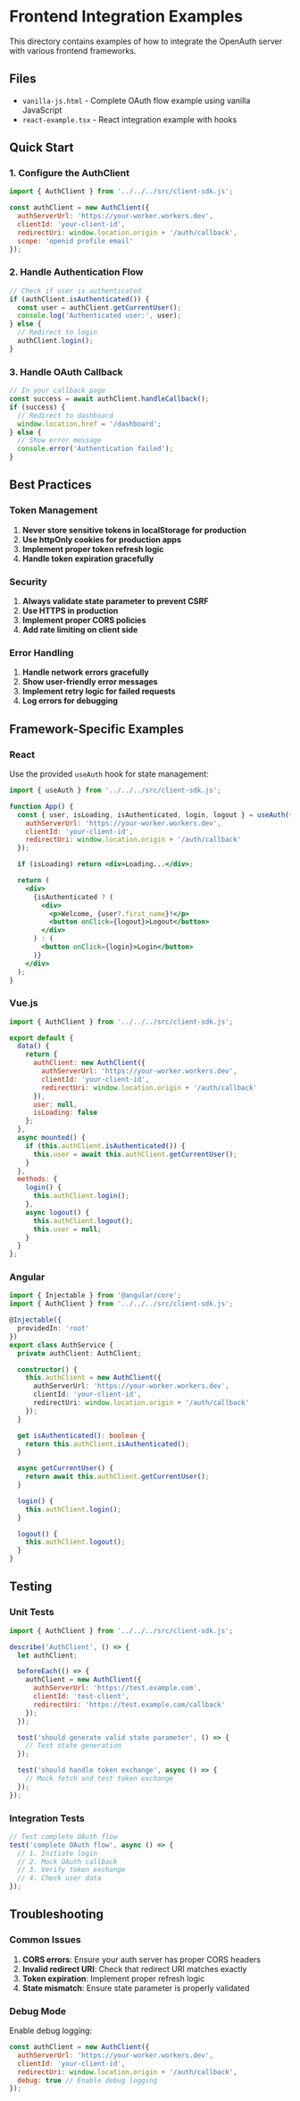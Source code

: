 # Frontend Integration Examples

This directory contains examples of how to integrate the OpenAuth server with various frontend frameworks.

## Files

- `vanilla-js.html` - Complete OAuth flow example using vanilla JavaScript
- `react-example.tsx` - React integration example with hooks

## Quick Start

### 1. Configure the AuthClient

```javascript
import { AuthClient } from '../../../src/client-sdk.js';

const authClient = new AuthClient({
  authServerUrl: 'https://your-worker.workers.dev',
  clientId: 'your-client-id',
  redirectUri: window.location.origin + '/auth/callback',
  scope: 'openid profile email'
});
```

### 2. Handle Authentication Flow

```javascript
// Check if user is authenticated
if (authClient.isAuthenticated()) {
  const user = authClient.getCurrentUser();
  console.log('Authenticated user:', user);
} else {
  // Redirect to login
  authClient.login();
}
```

### 3. Handle OAuth Callback

```javascript
// In your callback page
const success = await authClient.handleCallback();
if (success) {
  // Redirect to dashboard
  window.location.href = '/dashboard';
} else {
  // Show error message
  console.error('Authentication failed');
}
```

## Best Practices

### Token Management

1. **Never store sensitive tokens in localStorage for production**
2. **Use httpOnly cookies for production apps**
3. **Implement proper token refresh logic**
4. **Handle token expiration gracefully**

### Security

1. **Always validate state parameter to prevent CSRF**
2. **Use HTTPS in production**
3. **Implement proper CORS policies**
4. **Add rate limiting on client side**

### Error Handling

1. **Handle network errors gracefully**
2. **Show user-friendly error messages**
3. **Implement retry logic for failed requests**
4. **Log errors for debugging**

## Framework-Specific Examples

### React

Use the provided `useAuth` hook for state management:

```jsx
import { useAuth } from '../../../src/client-sdk.js';

function App() {
  const { user, isLoading, isAuthenticated, login, logout } = useAuth({
    authServerUrl: 'https://your-worker.workers.dev',
    clientId: 'your-client-id',
    redirectUri: window.location.origin + '/auth/callback'
  });

  if (isLoading) return <div>Loading...</div>;

  return (
    <div>
      {isAuthenticated ? (
        <div>
          <p>Welcome, {user?.first_name}!</p>
          <button onClick={logout}>Logout</button>
        </div>
      ) : (
        <button onClick={login}>Login</button>
      )}
    </div>
  );
}
```

### Vue.js

```javascript
import { AuthClient } from '../../../src/client-sdk.js';

export default {
  data() {
    return {
      authClient: new AuthClient({
        authServerUrl: 'https://your-worker.workers.dev',
        clientId: 'your-client-id',
        redirectUri: window.location.origin + '/auth/callback'
      }),
      user: null,
      isLoading: false
    };
  },
  async mounted() {
    if (this.authClient.isAuthenticated()) {
      this.user = await this.authClient.getCurrentUser();
    }
  },
  methods: {
    login() {
      this.authClient.login();
    },
    async logout() {
      this.authClient.logout();
      this.user = null;
    }
  }
};
```

### Angular

```typescript
import { Injectable } from '@angular/core';
import { AuthClient } from '../../../src/client-sdk.js';

@Injectable({
  providedIn: 'root'
})
export class AuthService {
  private authClient: AuthClient;

  constructor() {
    this.authClient = new AuthClient({
      authServerUrl: 'https://your-worker.workers.dev',
      clientId: 'your-client-id',
      redirectUri: window.location.origin + '/auth/callback'
    });
  }

  get isAuthenticated(): boolean {
    return this.authClient.isAuthenticated();
  }

  async getCurrentUser() {
    return await this.authClient.getCurrentUser();
  }

  login() {
    this.authClient.login();
  }

  logout() {
    this.authClient.logout();
  }
}
```

## Testing

### Unit Tests

```javascript
import { AuthClient } from '../../../src/client-sdk.js';

describe('AuthClient', () => {
  let authClient;

  beforeEach(() => {
    authClient = new AuthClient({
      authServerUrl: 'https://test.example.com',
      clientId: 'test-client',
      redirectUri: 'https://test.example.com/callback'
    });
  });

  test('should generate valid state parameter', () => {
    // Test state generation
  });

  test('should handle token exchange', async () => {
    // Mock fetch and test token exchange
  });
});
```

### Integration Tests

```javascript
// Test complete OAuth flow
test('complete OAuth flow', async () => {
  // 1. Initiate login
  // 2. Mock OAuth callback
  // 3. Verify token exchange
  // 4. Check user data
});
```

## Troubleshooting

### Common Issues

1. **CORS errors**: Ensure your auth server has proper CORS headers
2. **Invalid redirect URI**: Check that redirect URI matches exactly
3. **Token expiration**: Implement proper refresh logic
4. **State mismatch**: Ensure state parameter is properly validated

### Debug Mode

Enable debug logging:

```javascript
const authClient = new AuthClient({
  authServerUrl: 'https://your-worker.workers.dev',
  clientId: 'your-client-id',
  redirectUri: window.location.origin + '/auth/callback',
  debug: true // Enable debug logging
});
```

